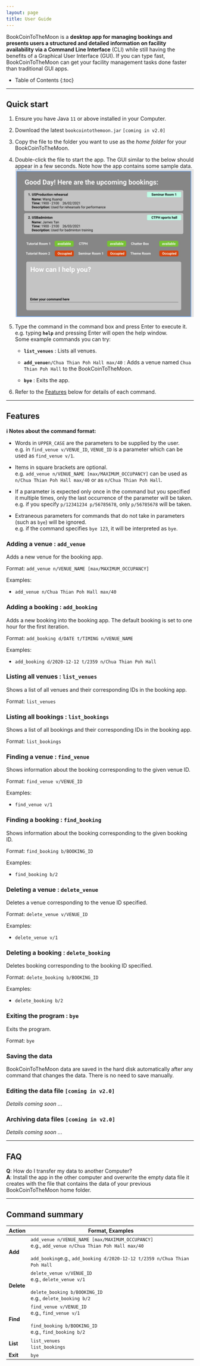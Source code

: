 ```yaml
---
layout: page
title: User Guide
---
```


BookCoinToTheMoon is a **desktop app for managing bookings and presents users a structured and detailed information on facility availability via a Command Line Interface** (CLI) while still having the benefits of a Graphical User Interface (GUI). If you can type fast, BookCoinToTheMoon can get your facility management tasks done faster than traditional GUI apps.

* Table of Contents
{:toc}

--------------------------------------------------------------------------------------------------------------------

## Quick start

1. Ensure you have Java `11` or above installed in your Computer.

1. Download the latest `bookcointothemoon.jar` `[coming in v2.0]`

1. Copy the file to the folder you want to use as the _home folder_ for your BookCoinToTheMoon.

1. Double-click the file to start the app. The GUI similar to the below should appear in a few seconds. Note how the app contains some sample data.<br>
   ![Ui](images/Ui_Booking.png)

1. Type the command in the command box and press Enter to execute it. e.g. typing **`help`** and pressing Enter will open the help window.<br>
   Some example commands you can try:

   * **`list_venues`** : Lists all venues.

   * **`add_venue`**`n/Chua Thian Poh Hall max/40` : Adds a venue named `Chua Thian Poh Hall` to the BookCoinToTheMoon.

   * **`bye`** : Exits the app.

1. Refer to the [Features](#features) below for details of each command.

--------------------------------------------------------------------------------------------------------------------

## Features

<div markdown="block" class="alert alert-info">

**:information_source: Notes about the command format:**<br>

* Words in `UPPER_CASE` are the parameters to be supplied by the user.<br>
  e.g. in `find_venue v/VENUE_ID`, `VENUE_ID` is a parameter which can be used as `find_venue v/1`.

* Items in square brackets are optional.<br>
  e.g. `add_venue n/VENUE_NAME [max/MAXIMUM_OCCUPANCY]` can be used as `n/Chua Thian Poh Hall max/40` or as `n/Chua Thian Poh Hall`.
 
* If a parameter is expected only once in the command but you specified it multiple times, only the last occurrence of the parameter will be taken.<br>
  e.g. if you specify `p/12341234 p/56785678`, only `p/56785678` will be taken.

* Extraneous parameters for commands that do not take in parameters (such as `bye`) will be ignored.<br>
  e.g. if the command specifies `bye 123`, it will be interpreted as `bye`.

</div>

### Adding a venue : `add_venue`

Adds a new venue for the booking app.

Format: `add_venue n/VENUE_NAME [max/MAXIMUM_OCCUPANCY]`

Examples:
* `add_venue n/Chua Thian Poh Hall max/40`

### Adding a booking : `add_booking`

Adds a new booking into the booking app. The default booking is set to one hour for the first iteration.

Format: `add_booking d/DATE t/TIMING n/VENUE_NAME`

Examples:
* `add_booking d/2020-12-12 t/2359 n/Chua Thian Poh Hall`

### Listing all venues : `list_venues`

Shows a list of all venues and their corresponding IDs in the booking app.

Format: `list_venues`

### Listing all bookings : `list_bookings`

Shows a list of all bookings and their corresponding IDs in the booking app.

Format: `list_bookings`

### Finding a venue : `find_venue`

Shows information about the booking corresponding to the given venue ID.

Format: `find_venue v/VENUE_ID`

Examples:
* `find_venue v/1`

### Finding a booking : `find_booking`

Shows information about the booking corresponding to the given booking ID.

Format: `find_booking b/BOOKING_ID`

Examples:
* `find_booking b/2`

### Deleting a venue : `delete_venue`

Deletes a venue corresponding to the venue ID specified.

Format: `delete_venue v/VENUE_ID`

Examples:
* `delete_venue v/1`

### Deleting a booking : `delete_booking`

Deletes booking corresponding to the booking ID specified.

Format: `delete_booking b/BOOKING_ID`

Examples:
* `delete_booking b/2`

### Exiting the program : `bye`

Exits the program.

Format: `bye`

### Saving the data 

BookCoinToTheMoon data are saved in the hard disk automatically after any command that changes the data. There is no need to save manually.

### Editing the data file `[coming in v2.0]`

_Details coming soon ..._

### Archiving data files `[coming in v2.0]`

_Details coming soon ..._

--------------------------------------------------------------------------------------------------------------------

## FAQ

**Q**: How do I transfer my data to another Computer?<br>
**A**: Install the app in the other computer and overwrite the empty data file it creates with the file that contains the data of your previous BookCoinToTheMoon home folder.

--------------------------------------------------------------------------------------------------------------------

## Command summary

Action | Format, Examples
--------|------------------
**Add** | `add_venue n/VENUE_NAME [max/MAXIMUM_OCCUPANCY]` <br> e.g., `add_venue n/Chua Thian Poh Hall max/40`<br><br> `add_booking`e.g., `add_booking d/2020-12-12 t/2359 n/Chua Thian Poh Hall`
**Delete** | `delete_venue v/VENUE_ID`<br> e.g., `delete_venue v/1` <br><br> `delete_booking b/BOOKING_ID`<br> e.g., `delete_booking b/2`
**Find** | `find_venue v/VENUE_ID`<br> e.g., `find_venue v/1`<br><br> `find_booking b/BOOKING_ID`<br> e.g., `find_booking b/2`
**List** | `list_venues` <br> `list_bookings`
**Exit** | `bye`
